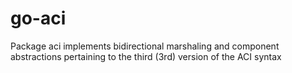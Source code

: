 # go-aci
Package aci implements bidirectional marshaling and component abstractions pertaining to the third (3rd) version of the ACI syntax
